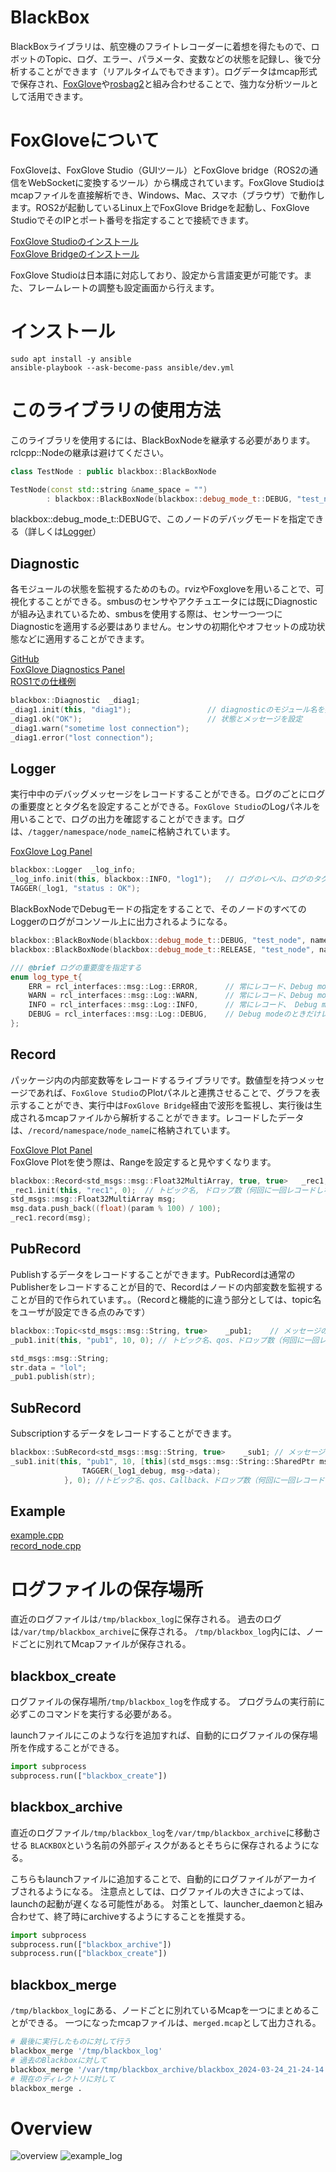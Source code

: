 # BlackBox
BlackBoxライブラリは、航空機のフライトレコーダーに着想を得たもので、ロボットのTopic、ログ、エラー、パラメータ、変数などの状態を記録し、後で分析することができます（リアルタイムでもできます）。ログデータはmcap形式で保存され、[FoxGlove](https://foxglove.dev/)や[rosbag2](https://github.com/ros2/rosbag2)と組み合わせることで、強力な分析ツールとして活用できます。

# FoxGloveについて
FoxGloveは、FoxGlove Studio（GUIツール）とFoxGlove bridge（ROS2の通信をWebSocketに変換するツール）から構成されています。FoxGlove Studioはmcapファイルを直接解析でき、Windows、Mac、スマホ（ブラウザ）で動作します。ROS2が起動しているLinux上でFoxGlove Bridgeを起動し、FoxGlove StudioでそのIPとポート番号を指定することで接続できます。

[FoxGlove Studioのインストール](https://foxglove.dev/download)  
[FoxGlove Bridgeのインストール](https://docs.foxglove.dev/docs/connecting-to-data/ros-foxglove-bridge/)

FoxGlove Studioは日本語に対応しており、設定から言語変更が可能です。また、フレームレートの調整も設定画面から行えます。

# インストール
```
sudo apt install -y ansible
ansible-playbook --ask-become-pass ansible/dev.yml
```

# このライブラリの使用方法
このライブラリを使用するには、BlackBoxNodeを継承する必要があります。rclcpp::Nodeの継承は避けてください。
```c++
class TestNode : public blackbox::BlackBoxNode

TestNode(const std::string &name_space = "") 
        : blackbox::BlackBoxNode(blackbox::debug_mode_t::DEBUG, "test_node", name_space){}
```

blackbox::debug_mode_t::DEBUGで、このノードのデバッグモードを指定できる（詳しくは[Logger](##-Logger)）

## Diagnostic
各モジュールの状態を監視するためのもの。rvizやFoxgloveを用いることで、可視化することができる。smbusのセンサやアクチュエータには既にDiagnosticが組み込まれているため、smbusを使用する際は、センサ一つ一つにDiagnosticを適用する必要はありません。センサの初期化やオフセットの成功状態などに適用することができます。

[GitHub](https://github.com/ros/diagnostics/tree/ros2)  
[FoxGlove Diagnostics Panel](https://docs.foxglove.dev/docs/visualization/panels/diagnostics/)  
[ROS1での仕様例](https://qiita.com/srs/items/46c8593dad23497902a8)  

```c++
blackbox::Diagnostic  _diag1;
_diag1.init(this, "diag1");                 // diagnosticのモジュール名を指定する
_diag1.ok("OK");                            // 状態とメッセージを設定
_diag1.warn("sometime lost connection");
_diag1.error("lost connection");
```

## Logger
実行中中のデバッグメッセージをレコードすることができる。ログのごとにログの重要度ととタグ名を設定することができる。`FoxGlove Studio`のLogパネルを用いることで、ログの出力を確認することができます。ログは、`/tagger/namespace/node_name`に格納されています。

[FoxGlove Log Panel](https://docs.foxglove.dev/docs/visualization/panels/log) 

```c++
blackbox::Logger  _log_info;
_log_info.init(this, blackbox::INFO, "log1");   // ログのレベル、ログのタグ
TAGGER(_log1, "status : OK");
```

BlackBoxNodeでDebugモードの指定をすることで、そのノードのすべてのLoggerのログがコンソール上に出力されるようになる。
```c++
blackbox::BlackBoxNode(blackbox::debug_mode_t::DEBUG, "test_node", name_space) // Debugモード
blackbox::BlackBoxNode(blackbox::debug_mode_t::RELEASE, "test_node", name_space) // Releaseモード
```

```c++
/// @brief ログの重要度を指定する
enum log_type_t{
    ERR = rcl_interfaces::msg::Log::ERROR,      // 常にレコード、Debug modeはSTDOUT
    WARN = rcl_interfaces::msg::Log::WARN,      // 常にレコード、Debug modeはSTDOUT
    INFO = rcl_interfaces::msg::Log::INFO,      // 常にレコード、 Debug modeはSTDOUT
    DEBUG = rcl_interfaces::msg::Log::DEBUG,    // Debug modeのときだけレコード + STDOUT
};
```

## Record
パッケージ内の内部変数等をレコードするライブラリです。数値型を持つメッセージであれば、`FoxGlove Studio`のPlotパネルと連携させることで、グラフを表示することができ、実行中は`FoxGlove Bridge`経由で波形を監視し、実行後は生成されるmcapファイルから解析することができます。レコードしたデータは、`/record/namespace/node_name`に格納されています。

[FoxGlove Plot Panel](https://docs.foxglove.dev/docs/visualization/panels/plot)  
FoxGlove Plotを使う際は、Rangeを設定すると見やすくなります。

```c++
blackbox::Record<std_msgs::msg::Float32MultiArray, true, true>   _rec1;　// メッセージの型, Publishするか、レコードするか
_rec1.init(this, "rec1", 0);  // トピック名, ドロップ数（何回に一回レコードしないか）
std_msgs::msg::Float32MultiArray msg;
msg.data.push_back((float)(param % 100) / 100);
_rec1.record(msg);
```

## PubRecord
Publishするデータをレコードすることができます。PubRecordは通常のPublisherをレコードすることが目的で、Recordはノードの内部変数を監視することが目的で作られています。。（Recordと機能的に違う部分としては、topic名をユーザが設定できる点のみです）

```c++
blackbox::Topic<std_msgs::msg::String, true>    _pub1;    // メッセージの型, レコードするか
_pub1.init(this, "pub1", 10, 0); // トピック名、qos、ドロップ数（何回に一回レコードしないか）

std_msgs::msg::String;
str.data = "lol";
_pub1.publish(str);
```

## SubRecord
Subscriptionするデータをレコードすることができます。

```c++
blackbox::SubRecord<std_msgs::msg::String, true>    _sub1; // メッセージの型, レコードするか
_sub1.init(this, "pub1", 10, [this](std_msgs::msg::String::SharedPtr msg){
                TAGGER(_log1_debug, msg->data);
            }, 0); //トピック名、qos、Callback、ドロップ数（何回に一回レコードしないか）
```

## Example
[example.cpp](docs/example.cpp)     
[record_node.cpp](docs/record_node.cpp)

# ログファイルの保存場所
直近のログファイルは`/tmp/blackbox_log`に保存される。
過去のログは`/var/tmp/blackbox_archive`に保存される。
`/tmp/blackbox_log`内には、ノードごとに別れてMcapファイルが保存される。

## blackbox_create
ログファイルの保存場所`/tmp/blackbox_log`を作成する。
プログラムの実行前に必ずこのコマンドを実行する必要がある。

launchファイルにこのような行を追加すれば、自動的にログファイルの保存場所を作成することができる。
```python
import subprocess
subprocess.run(["blackbox_create"])
```

## blackbox_archive
直近のログファイル`/tmp/blackbox_log`を`/var/tmp/blackbox_archive`に移動させる
`BLACKBOX`という名前の外部ディスクがあるとそちらに保存されるようになる。

こちらもlaunchファイルに追加することで、自動的にログファイルがアーカイブされるようになる。
注意点としては、ログファイルの大きさによっては、launchの起動が遅くなる可能性がある。
対策として、launcher_daemonと組み合わせて、終了時にarchiveするようにすることを推奨する。
```python
import subprocess
subprocess.run(["blackbox_archive"])
subprocess.run(["blackbox_create"])
```

## blackbox_merge
`/tmp/blackbox_log`にある、ノードごとに別れているMcapを一つにまとめることができる。
一つになったmcapファイルは、`merged.mcap`として出力される。
```bash
# 最後に実行したものに対して行う
blackbox_merge '/tmp/blackbox_log' 
# 過去のBlackboxに対して
blackbox_merge '/var/tmp/blackbox_archive/blackbox_2024-03-24_21-24-14' 
# 現在のディレクトリに対して
blackbox_merge .
```

# Overview
![overview](docs/overview.png)
![example_log](docs/example_log.png)